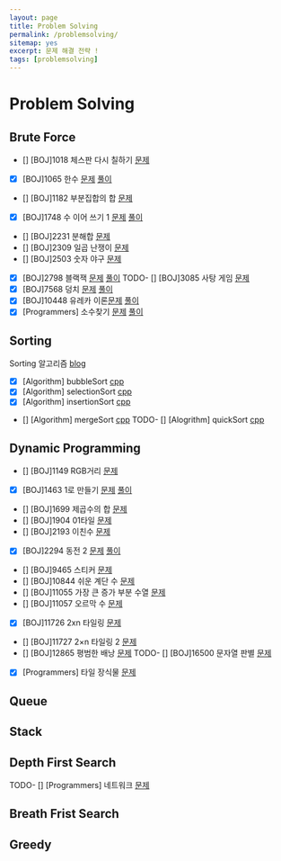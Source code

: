 ```yaml
---
layout: page
title: Problem Solving
permalink: /problemsolving/
sitemap: yes
excerpt: 문제 해결 전략 !
tags: [problemsolving]
---
```


# Problem Solving

## Brute Force
 - [] [BOJ]1018 체스판 다시 칠하기 [문제](boj.kr/1018)
 - [x] [BOJ]1065 한수 [문제](boj.kr/1065) [풀이](https://github.com/tail95/Algorithm/blob/master/BruteForce/1065.py)
 - [] [BOJ]1182 부분집합의 합 [문제](boj.kr/1182)
 - [x] [BOJ]1748 수 이어 쓰기 1 [문제](boj.kr/1748) [풀이](https://github.com/tail95/Algorithm/blob/master/BruteForce/1748.py)
 - [] [BOJ]2231 분해합 [문제](boj.kr/2231)
 - [] [BOJ]2309 일곱 난쟁이 [문제](boj.kr/2309)
 - [] [BOJ]2503 숫자 야구 [문제](boj.kr/2503)
 - [x] [BOJ]2798 블랙잭 [문제](boj.kr/2798) [풀이](https://github.com/tail95/Algorithm/blob/master/BruteForce/2798.cpp)
 TODO- [] [BOJ]3085 사탕 게임 [문제](boj.kr/3085)
 - [x] [BOJ]7568 덩치 [문제](boj.kr/7568) [풀이](https://github.com/tail95/Algorithm/blob/master/BruteForce/7568.py)
 - [x] [BOJ]10448 유레카 이론[문제](boj.kr/10448) [풀이](https://github.com/tail95/Algorithm/blob/master/BruteForce/10448.cpp)
 - [x] [Programmers] 소수찾기 [문제](https://programmers.co.kr/learn/courses/30/lessons/42839) [풀이](https://github.com/tail95/Algorithm/blob/master/BruteForce/소수찾기.py)

## Sorting
 Sorting 알고리즘 [blog](링크)
 - [x] [Algorithm] bubbleSort [cpp](https://github.com/tail95/Algorithm/blob/master/Sorting/bubbleSort.cpp)
 - [x] [Algorithm] selectionSort [cpp](https://github.com/tail95/Algorithm/blob/master/Sorting/selectionSort.cpp)
 - [x] [Algorithm] insertionSort [cpp](https://github.com/tail95/Algorithm/blob/master/Sorting/insertionSort.cpp)
 - [] [Algorithm] mergeSort [cpp]()
 TODO- [] [Alogrithm] quickSort [cpp]()

## Dynamic Programming
 - [] [BOJ]1149 RGB거리 [문제](boj.kr/1149)
 - [x] [BOJ]1463 1로 만들기 [문제](boj.kr/1463) [풀이]()
 - [] [BOJ]1699 제곱수의 합 [문제](boj.kr/1699)
 - [] [BOJ]1904 01타일 [문제](boj.kr/1904)
 - [] [BOJ]2193 이친수 [문제](boj.kr/2193)
 - [x] [BOJ]2294 동전 2 [문제](boj.kr/2294) [풀이]()
 - [] [BOJ]9465 스티커 [문제](boj.kr/9465)
 - [] [BOJ]10844 쉬운 계단 수 [문제](boj.kr/10844)
 - [] [BOJ]11055 가장 큰 증가 부분 수열 [문제](boj.kr/11055)
 - [] [BOJ]11057 오르막 수 [문제](boj.kr/11057)
 - [x] [BOJ]11726 2xn 타일링 [문제](boj.kr/11726)
 - [] [BOJ]11727 2×n 타일링 2 [문제](boj.kr/11727)
 - [] [BOJ]12865 평범한 배낭 [문제](boj.kr/12865)
 TODO- [] [BOJ]16500 문자열 판별 [문제](boj.kr/16500)
 - [x] [Programmers] 타일 장식물 [문제](https://programmers.co.kr/learn/courses/30/lessons/43104)

## Queue

## Stack

## Depth First Search
 TODO- [] [Programmers] 네트워크 [문제](https://programmers.co.kr/learn/courses/30/lessons/43162)

## Breath Frist Search

## Greedy

